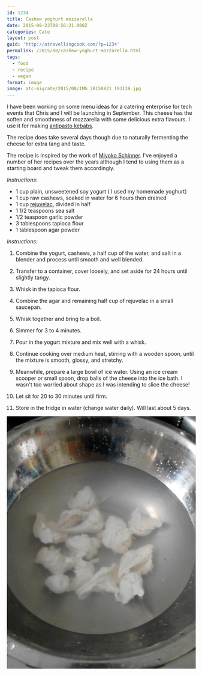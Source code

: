 ```yaml
---
id: 1234
title: Cashew yoghurt mozzarella
date: 2015-08-23T08:56:21.000Z
categories: Cate
layout: post
guid: 'http://atravellingcook.com/?p=1234'
permalink: /2015/08/cashew-yoghurt-mozzarella.html
tags:
  - food
  - recipe
  - vegan
format: image
image: atc-migrate/2015/08/IMG_20150821_193139.jpg
---
```


I have been working on some menu ideas for a catering enterprise for tech events that Chris and I will be launching in September. This cheese has the soften and smoothness of mozzarella with some delicious extra flavours. I use it for making [antipasto kebabs](http://atravellingcook.com/2015/08/antipasto-kebabs.html).

The recipe does take several days though due to naturally fermenting the cheese for extra tang and taste.

The recipe is inspired by the work of [Miyoko Schinner](http://www.artisanveganlife.com/). I've enjoyed a number of her recipes over the years although I tend to using them as a starting board and tweak them accordingly.

_Instructions:_

-   1 cup plain, unsweetened soy yogurt ( I used my homemade yoghurt)
-   1 cup raw cashews, soaked in water for 6 hours then drained
-   1 cup [rejuvelac](http://atravellingcook.com/2015/08/rejuvelac.html), divided in half
-   1 1/2 teaspoons sea salt
-   1/2 teaspoon garlic powder
-   3 tablespoons tapioca flour
-   1 tablespoon agar powder

_Instructions:_

1.  Combine the yogurt, cashews, a half cup of the water, and salt in a blender and process until smooth and well blended.
2.  Transfer to a container, cover loosely, and set aside for 24 hours until slightly tangy.
3.  Whisk in the tapioca flour.
4.  Combine the agar and remaining half cup of rejuvelac in a small saucepan.
5.  Whisk together and bring to a boil.
6.  Simmer for 3 to 4 minutes.
7.  Pour in the yogurt mixture and mix well with a whisk.
8.  Continue cooking over medium heat, stirring with a wooden spoon, until the mixture is smooth, glossy, and stretchy.
9.  Meanwhile, prepare a large bowl of ice water. Using an ice cream scooper or small spoon, drop balls of the cheese into the ice bath. I wasn't too worried about shape as I was intending to slice the cheese!

10. Let sit for 20 to 30 minutes until firm.
11. Store in the fridge in water (change water daily). Will last about 5 days.

![IMG_20150821_183757](/images/atc-migrate/2015/08/IMG_20150821_183757.jpeg)
